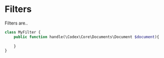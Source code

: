 <!--
title: Filters
subtitle: Develop
-->

# Filters

Filters are..

```php
class MyFilter {
    public function handle(\Codex\Core\Documents\Document $document){
        
    }
}

```